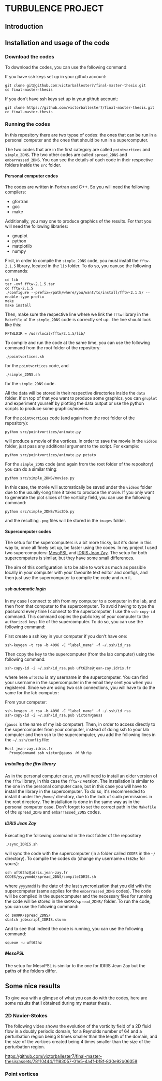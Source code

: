 # TURBULENCE PROJECT

## Introduction

## Installation and usage of the code

### Download the codes

To download the codes, you can use the following command:

If you have ssh keys set up in your github account:

```
git clone git@github.com:victorballester7/final-master-thesis.git
cd final-master-thesis
```

If you don't have ssh keys set up in your github account:

```
git clone https://github.com/victorballester7/final-master-thesis.git
cd final-master-thesis
```

### Running the codes

In this repository there are two typse of codes: the ones that can be run in a personal computer and the ones that should be run in a supercomputer.

The two codes that are in the first category are called `pointvortices` and `simple_2DNS`. The two other codes are called `spread_2DNS` and `embarrassed_2DNS`. You can see the details of each code in their respective folders inside the `src` folder.

#### Personal computer codes

The codes are written in Fortran and C++. So you will need the following compilers:

- gfortran
- gcc
- make

Additionally, you may one to produce graphics of the results. For that you will need the following libraries:

- gnuplot
- python
- matplotlib
- numpy

First, in order to compile the `simple_2DNS` code, you must install the `fftw-2.1.5` library, located in the `lib` folder. To do so, you canuse the following commands:

```
cd lib
tar -xvf fftw-2.1.5.tar
cd fftw-2.1.5
./configure --prefix=/path/where/you/want/to/install/fftw-2.1.5/ --enable-type-prefix
make
make install
```

Then, make sure the respective line where we link the `fftw` library in the `Makefile` of the `simple_2DNS` code is correctly set up. The line should look like this:

```
FFTWLDIR = /usr/local/fftw/2.1.5/lib/
```

To compile and run the code at the same time, you can use the following command from the root folder of the repository:

```
./pointvortices.sh
```

for the `pointvortices` code, and

```
./simple_2DNS.sh
```

for the `simple_2DNS` code.

All the data will be stored in their respective directories inside the `data` folder. If on top of that you want to produce some graphics, you can `gnuplot` and experiment yourself by plotting the data output or use the python scripts to produce some graphics/movies.

For the `pointvortices` code (and again from the root folder of the repository):

```
python src/pointvortices/animate.py
```

will produce a movie of the vortices. In order to save the movie in the `videos` folder, just pass any additional argument to the script. For example:

```
python src/pointvortices/animate.py potato
```

For the `simple_2DNS` code (and again from the root folder of the repository) you can do a similar thing:

```
python src/simple_2DNS/movies.py
```

In this case, the movie will automatically be saved under the `videos` folder due to the usually-long time it takes to produce the movie. If you only want to generate the plot slices of the vorticity field, you can use the following command:

```
python src/simple_2DNS/Vis2Db.py
```

and the resulting `.png` files will be stored in the `images` folder.

#### Supercomputer codes

The setup for the supercomputers is a bit more tricky, but it's done in this way to, once all finely set up, be faster using the codes. In my project I used two supercomputers: [MesoPSL](https://wwwmesopsl-new.obspm.fr) and [IDRIS Jean Zay](https://www.idris.fr/jean-zay/). The setup for both supercomputers is similar, but they have some small differences.

The aim of this configuration is to be able to work as much as possible locally in your computer with your favourite text editor and configs, and then just use the supercomputer to compile the code and run it.

##### ssh automatic login

In my case I connect to shh from my computer to a computer in the lab, and then from that computer to the supercomputer. To avoid having to type the password every time I connect to the supercomputer, I use the `ssh-copy-id` command. This command copies the public key of your computer to the `authorized_keys` file of the supercomputer. To do so, you can use the following command:

First create a ssh key in your computer if you don't have one:

```
ssh-keygen -t rsa -b 4096 -C "label_name" -f ~/.ssh/id_rsa
```

Then copy the key to the supercomputer (from the lab computer) using the following command:

```
ssh-copy-id -i ~/.ssh/id_rsa.pub uft62hz@jean-zay.idris.fr
```

where here `uft62hz` is my username in the supercomputer. You can find your username in the supercomputer in the email they sent you when you registered. Since we are using two ssh connections, you will have to do the same for the lab computer:

From your computer:

```
ssh-keygen -t rsa -b 4096 -C "label_name" -f ~/.ssh/id_rsa
ssh-copy-id -i ~/.ssh/id_rsa.pub victor@gauss
```

(`gauss` is the name of my lab computer). Then, in order to access directly to the supercomputer from your computer, instead of doing ssh to your lab computer and then ssh to the supercomputer, you add the following lines in the `~/.ssh/config` file:

```
Host jean-zay.idris.fr
  ProxyCommand ssh victor@gauss -W %h:%p
```

##### Installing the fftw library

As in the personal computer case, you will need to install an older version of the `fftw` library, in this case the `fftw-2` version. The installation is similar to the one in the personal computer case, but in this case you will have to install the library in the supercomputer. To do so, it's recommended to install it under the `/home/` directory, due to the lack of sudo permissions in the root directory. The installation is done in the same way as in the personal computer case. Don't forget to set the correct path in the `Makefile` of the `spread_2DNS` and `embarrassed_2DNS` codes.

##### IDRIS Jean Zay

Executing the following command in the root folder of the repository

```shell
./sync_IDRIS.sh
```

will sync the code with the supercomputer (in a folder called `CODES` in the `~/` directory). To compile the codes do (change my username `uft62hz` for yours):

```
ssh uft62hz@idris.jean-zay.fr
CODES/yyyymmdd/spread_2DNS/compileIDRIS.sh
```

where `yyyymmdd` is the date of the last syncronization that you did with the supercomputer (same applies for the `embarrassed_2DNS` codes). The code will be compiled in the supercomputer and the necessary files for running the code will be stored in the `$WORK/spread_2DNS/` folder. To run the code, you can use the following command:

```
cd $WORK/spread_2DNS/
sbatch jobscript_IDRIS.slurm
```

And to see that indeed the code is running, you can use the following command:

```
squeue -u uft62hz
```

##### MesoPSL

The setup for MesoPSL is similar to the one for IDRIS Jean Zay but the paths of the folders differ.

## Some nice results

To give you with a glimpse of what you can do with the codes, here are some results that I obtained during my master thesis.

### 2D Navier-Stokes

The following video shows the evolution of the vorticity field of a 2D fluid flow in a doubly periodic domain, for a Reynolds number of 64 and a perturbation region being 8 times smaller than the length of the domain, and the size of the vortices created being 4 times smaller than the size of the perturbation region.

https://github.com/victorballester7/final-master-thesis/assets/78110444/1f183057-01e5-4a4f-bf8f-830e92b06358

### Point vortices




